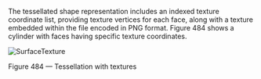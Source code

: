 ﻿The tessellated shape representation includes an indexed texture coordinate list, providing texture vertices for each face, along with a texture embedded within the file encoded in PNG format. Figure 484 shows a cylinder with faces having specific texture coordinates.


![SurfaceTexture](../../figures/examples/tessellation_texture_image.png)

Figure 484 — Tessellation with textures

